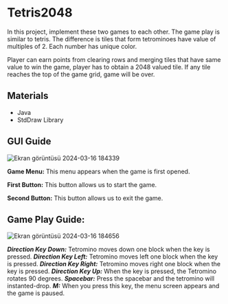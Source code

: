 # Tetris2048
In this project, implement these two games to each other. The game play is similar to tetris. The difference is tiles that form  tetrominoes have  value of multiples of 2. Each number has unique color.

Player can earn points from clearing rows and merging tiles that have same value  to win the game, player has to obtain a 2048 valued tile. If any tile reaches the top of the game grid, game will be over.

## Materials

- Java
- StdDraw Library

## GUI Guide

![Ekran görüntüsü 2024-03-16 184339](https://github.com/OzgunGultekin/Tetris2048/assets/153070257/b688574a-d63e-48a8-88ab-2503647f57e3)

**Game Menu:** This menu appears when the game is first opened.

**First Button:** This button allows us to start the game.

**Second Button:** This button allows us to exit the game.

## Game Play Guide:

![Ekran görüntüsü 2024-03-16 184656](https://github.com/OzgunGultekin/Tetris2048/assets/153070257/f3a9f850-6dec-4e16-af1d-7c765759d18a)

***Direction Key Down:***  Tetromino moves down one block when the key is pressed.
***Direction Key Left:*** Tetromino moves left one block when the key is pressed.
***Direction Key Right:*** Tetromino moves right one block when the key is pressed.
***Direction Key Up:***  When the key is pressed, the Tetromino rotates 90 degrees.
***Spacebar:*** Press the spacebar and the tetromino will  instanted-drop.
***M:*** When you press this key, the menu screen appears and the game is paused.
